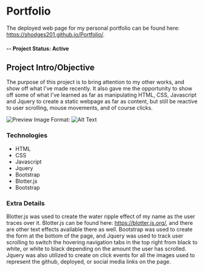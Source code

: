 # Portfolio

The deployed web page for my personal portfolio can be found here: https://shodges201.github.io/Portfolio/.

#### -- Project Status: Active

## Project Intro/Objective
The purpose of this project is to bring attention to my other works, and show off what I've made recently. It also gave me the opportunity to show off some of what I've learned as far as manipulating HTML, CSS, Javascript and Jquery to create a static webpage as far as content, but still be reactive to user scrolling, mouse movements, and of course clicks. 

![Preview Image](assets/images.portfolio.png)
Format: ![Alt Text](url)

### Technologies 
* HTML 
* CSS 
* Javascript 
* Jquery
* Bootstrap 
* Blotter.js
* Bootstrap

### Extra Details
Blotter.js was used to create the water ripple effect of my name as the user traces over it. Blotter.js can be found here: https://blotter.js.org/, and there are other text effects available there as well. Bootstrap was used to create the form at the bottom of the page, and Jquery was used to track user scrolling to switch the hovering navigation tabs in the top right from black to white, or white to black depending on the amount the user has scrolled. Jquery was also utilized to create on click events for all the images used to represent the github, deployed, or social media links on the page.
